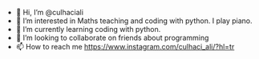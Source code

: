 - 👋 Hi, I’m @culhaciali
- 👀 I’m interested in Maths teaching and coding with python. I play piano. 
- 🌱 I’m currently learning coding with python.
- 💞️ I’m looking to collaborate on friends about programming
- 📫 How to reach me https://www.instagram.com/culhaci_ali/?hl=tr

<!---
culhaciali/culhaciali is a ✨ special ✨ repository because its `README.md` (this file) appears on your GitHub profile.
You can click the Preview link to take a look at your changes.
--->
